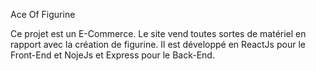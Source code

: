 Ace Of Figurine

Ce projet est un E-Commerce. Le site vend toutes sortes de matériel en rapport avec la création de figurine.
Il est développé en ReactJs pour le Front-End et NojeJs et Express pour le Back-End.
